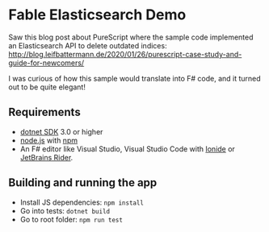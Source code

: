 # Fable Elasticsearch Demo

Saw this blog post about PureScript where the sample code implemented an Elasticsearch API to delete outdated indices:
http://blog.leifbattermann.de/2020/01/26/purescript-case-study-and-guide-for-newcomers/

I was curious of how this sample would translate into F# code, and it turned out to be quite elegant!

## Requirements

* [dotnet SDK](https://www.microsoft.com/net/download/core) 3.0 or higher
* [node.js](https://nodejs.org) with [npm](https://www.npmjs.com/)
* An F# editor like Visual Studio, Visual Studio Code with [Ionide](http://ionide.io/) or [JetBrains Rider](https://www.jetbrains.com/rider/).

## Building and running the app

* Install JS dependencies: `npm install`
* Go into tests: `dotnet build`
* Go to root folder: `npm run test`
